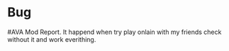 # Bug

#AVA Mod Report. It happend when try play onlain with my friends check without it and work everithing.

